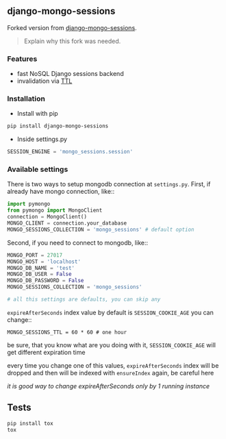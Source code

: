 ## django-mongo-sessions

Forked version from [django-mongo-sessions](https://github.com/hellysmile/django-mongo-sessions).

> Explain why this fork was needed.


### Features

 - fast NoSQL Django sessions backend
 - invalidation via [TTL](http://docs.mongodb.org/manual/tutorial/expire-data/)

### Installation

- Install with pip

```bash
pip install django-mongo-sessions
```

- Inside settings.py


```python
SESSION_ENGINE = 'mongo_sessions.session'
```

### Available settings

There is two ways to setup mongodb connection at `settings.py`.
First, if already have mongo connection, like::

```python
import pymongo
from pymongo import MongoClient
connection = MongoClient()
MONGO_CLIENT = connection.your_database
MONGO_SESSIONS_COLLECTION = 'mongo_sessions' # default option
```

Second, if you need to connect to mongodb, like::

```python
MONGO_PORT = 27017
MONGO_HOST = 'localhost'
MONGO_DB_NAME = 'test'
MONGO_DB_USER = False
MONGO_DB_PASSWORD = False
MONGO_SESSIONS_COLLECTION = 'mongo_sessions'

# all this settings are defaults, you can skip any
```

``expireAfterSeconds`` index value by default is ``SESSION_COOKIE_AGE``
you can change::

    MONGO_SESSIONS_TTL = 60 * 60 # one hour

be sure, that you know what are you doing with it, ``SESSION_COOKIE_AGE``
will get different expiration time

every time you change one of this values, ``expireAfterSeconds`` index
will be dropped and then will be indexed with ``ensureIndex`` again,
be careful here

*it is good way to change expireAfterSeconds only by 1 running instance*

## Tests

```bash
pip install tox
tox
```
